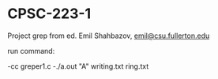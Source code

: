 # CPSC-223-1
Project grep from ed.
Emil Shahbazov, emil@csu.fullerton.edu


run command:

-cc greper1.c
-./a.out "A" writing.txt ring.txt
